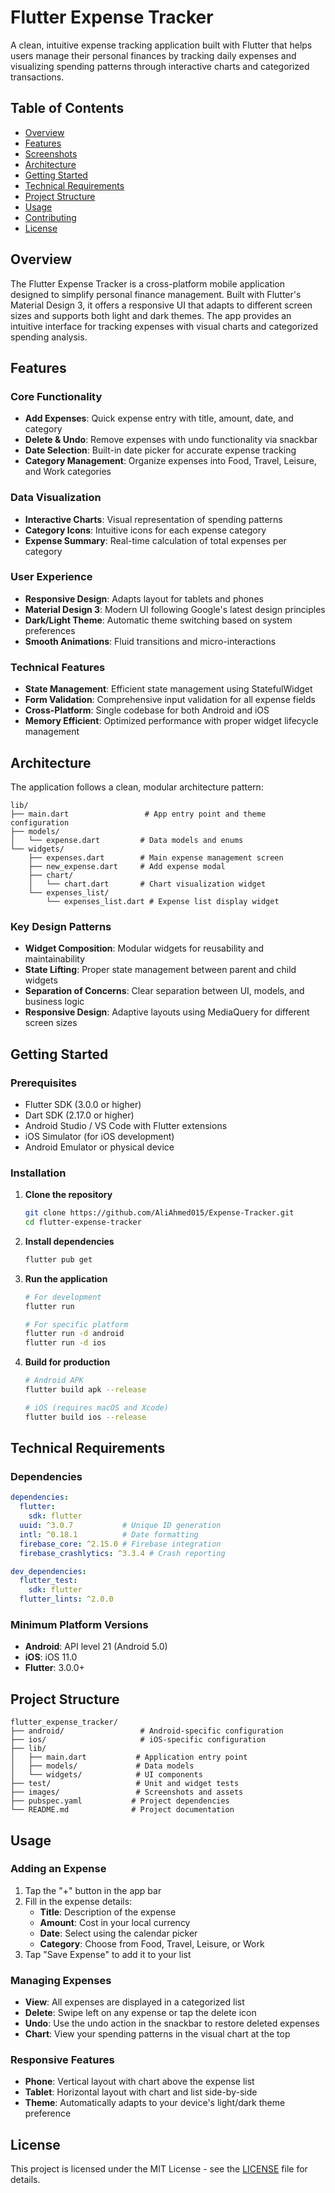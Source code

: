 # Flutter Expense Tracker

A clean, intuitive expense tracking application built with Flutter that helps users manage their personal finances by tracking daily expenses and visualizing spending patterns through interactive charts and categorized transactions.

## Table of Contents

- [Overview](#overview)
- [Features](#features)
- [Screenshots](#screenshots)
- [Architecture](#architecture)
- [Getting Started](#getting-started)
- [Technical Requirements](#technical-requirements)
- [Project Structure](#project-structure)
- [Usage](#usage)
- [Contributing](#contributing)
- [License](#license)

## Overview

The Flutter Expense Tracker is a cross-platform mobile application designed to simplify personal finance management. Built with Flutter's Material Design 3, it offers a responsive UI that adapts to different screen sizes and supports both light and dark themes. The app provides an intuitive interface for tracking expenses with visual charts and categorized spending analysis.

## Features

### Core Functionality
- **Add Expenses**: Quick expense entry with title, amount, date, and category
- **Delete & Undo**: Remove expenses with undo functionality via snackbar
- **Date Selection**: Built-in date picker for accurate expense tracking
- **Category Management**: Organize expenses into Food, Travel, Leisure, and Work categories

### Data Visualization
- **Interactive Charts**: Visual representation of spending patterns
- **Category Icons**: Intuitive icons for each expense category
- **Expense Summary**: Real-time calculation of total expenses per category

### User Experience
- **Responsive Design**: Adapts layout for tablets and phones
- **Material Design 3**: Modern UI following Google's latest design principles
- **Dark/Light Theme**: Automatic theme switching based on system preferences
- **Smooth Animations**: Fluid transitions and micro-interactions

### Technical Features
- **State Management**: Efficient state management using StatefulWidget
- **Form Validation**: Comprehensive input validation for all expense fields
- **Cross-Platform**: Single codebase for both Android and iOS
- **Memory Efficient**: Optimized performance with proper widget lifecycle management

## Architecture

The application follows a clean, modular architecture pattern:

```
lib/
├── main.dart                 # App entry point and theme configuration
├── models/
│   └── expense.dart         # Data models and enums
└── widgets/
    ├── expenses.dart        # Main expense management screen
    ├── new_expense.dart     # Add expense modal
    ├── chart/
    │   └── chart.dart       # Chart visualization widget
    └── expenses_list/
        └── expenses_list.dart # Expense list display widget
```

### Key Design Patterns
- **Widget Composition**: Modular widgets for reusability and maintainability
- **State Lifting**: Proper state management between parent and child widgets
- **Separation of Concerns**: Clear separation between UI, models, and business logic
- **Responsive Design**: Adaptive layouts using MediaQuery for different screen sizes

## Getting Started

### Prerequisites
- Flutter SDK (3.0.0 or higher)
- Dart SDK (2.17.0 or higher)
- Android Studio / VS Code with Flutter extensions
- iOS Simulator (for iOS development)
- Android Emulator or physical device

### Installation

1. **Clone the repository**
   ```bash
   git clone https://github.com/AliAhmed015/Expense-Tracker.git
   cd flutter-expense-tracker
   ```

2. **Install dependencies**
   ```bash
   flutter pub get
   ```

3. **Run the application**
   ```bash
   # For development
   flutter run

   # For specific platform
   flutter run -d android
   flutter run -d ios
   ```

4. **Build for production**
   ```bash
   # Android APK
   flutter build apk --release

   # iOS (requires macOS and Xcode)
   flutter build ios --release
   ```

## Technical Requirements

### Dependencies
```yaml
dependencies:
  flutter:
    sdk: flutter
  uuid: ^3.0.7           # Unique ID generation
  intl: ^0.18.1          # Date formatting
  firebase_core: ^2.15.0 # Firebase integration
  firebase_crashlytics: ^3.3.4 # Crash reporting

dev_dependencies:
  flutter_test:
    sdk: flutter
  flutter_lints: ^2.0.0
```

### Minimum Platform Versions
- **Android**: API level 21 (Android 5.0)
- **iOS**: iOS 11.0
- **Flutter**: 3.0.0+

## Project Structure

```
flutter_expense_tracker/
├── android/                 # Android-specific configuration
├── ios/                     # iOS-specific configuration
├── lib/
│   ├── main.dart           # Application entry point
│   ├── models/             # Data models
│   └── widgets/            # UI components
├── test/                   # Unit and widget tests
├── images/                 # Screenshots and assets
├── pubspec.yaml           # Project dependencies
└── README.md              # Project documentation
```

## Usage

### Adding an Expense
1. Tap the "+" button in the app bar
2. Fill in the expense details:
   - **Title**: Description of the expense
   - **Amount**: Cost in your local currency
   - **Date**: Select using the calendar picker
   - **Category**: Choose from Food, Travel, Leisure, or Work
3. Tap "Save Expense" to add it to your list

### Managing Expenses
- **View**: All expenses are displayed in a categorized list
- **Delete**: Swipe left on any expense or tap the delete icon
- **Undo**: Use the undo action in the snackbar to restore deleted expenses
- **Chart**: View your spending patterns in the visual chart at the top

### Responsive Features
- **Phone**: Vertical layout with chart above the expense list
- **Tablet**: Horizontal layout with chart and list side-by-side
- **Theme**: Automatically adapts to your device's light/dark theme preference

## License

This project is licensed under the MIT License - see the [LICENSE](LICENSE) file for details.
